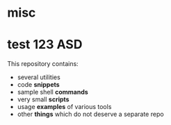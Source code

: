 # misc
# test 123 ASD


This repository contains:

- several utilities
- code **snippets**
- sample shell **commands**
- very small **scripts**
- usage **examples** of various tools
- other **things** which do not deserve a separate repo
